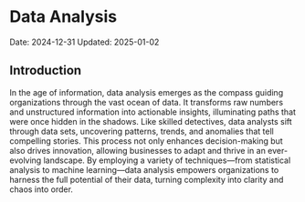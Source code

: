 # Data Analysis

Date: 2024-12-31
Updated: 2025-01-02

## Introduction
In the age of information, data analysis emerges as the compass guiding organizations through the vast ocean of data. It transforms raw numbers and unstructured information into actionable insights, illuminating paths that were once hidden in the shadows. Like skilled detectives, data analysts sift through data sets, uncovering patterns, trends, and anomalies that tell compelling stories. This process not only enhances decision-making but also drives innovation, allowing businesses to adapt and thrive in an ever-evolving landscape. By employing a variety of techniques—from statistical analysis to machine learning—data analysis empowers organizations to harness the full potential of their data, turning complexity into clarity and chaos into order.

